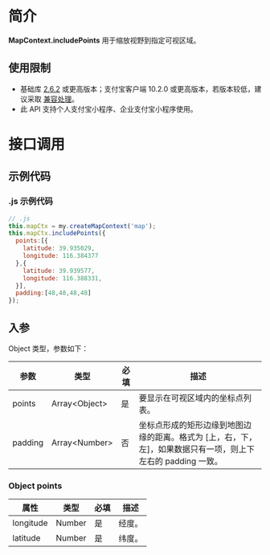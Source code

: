 # 简介

**MapContext.includePoints** 用于缩放视野到指定可视区域。

## 使用限制

- 基础库 [2.6.2](https://opendocs.alipay.com/mini/01iq3i) 或更高版本；支付宝客户端 10.2.0 或更高版本，若版本较低，建议采取 [兼容处理](https://opendocs.alipay.com/mini/framework/compatibility)。
- 此 API 支持个人支付宝小程序、企业支付宝小程序使用。

# 接口调用

## 示例代码

### .js 示例代码

```javascript
// .js
this.mapCtx = my.createMapContext('map');
this.mapCtx.includePoints({
  points:[{
    latitude: 39.935029,
    longitude: 116.384377
  },{
    latitude: 39.939577,
    longitude: 116.388331,
  }],
  padding:[48,48,48,48]
});
```

## 入参

Object 类型，参数如下：

| **参数** | **类型** | **必填** | **描述** |
| --- | --- | --- | --- |
| points | Array\<Object\> | 是 | 要显示在可视区域内的坐标点列表。 |
| padding | Array\<Number\> | 否 | 坐标点形成的矩形边缘到地图边缘的距离。格式为 [上，右，下，左]，如果数据只有一项，则上下左右的 padding 一致。 |


### Object points
| **属性** | **类型** | **必填** | **描述** |
| --- | --- | --- | --- |
| longitude | Number | 是 | 经度。 |
| latitude | Number | 是 | 纬度。 |

